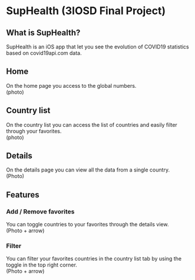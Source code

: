 # SupHealth (3IOSD Final Project)

## What is SupHealth?
SupHealth is an iOS app that let you see the evolution of COVID19 statistics based on covid19api.com data.

## Home
On the home page you access to the global numbers.  
(photo)


## Country list
On the country list you can access the list of countries and easily filter through your favorites.  
(photo)

## Details
On the details page you can view all the data from a single country.  
(Photo)

## Features
### Add / Remove favorites
You can toggle countries to your favorites through the details view.  
(Photo + arrow)  
### Filter 
You can filter your favorites countries in the country list tab by using the toggle in the top right corner.  
(Photo + arrow)